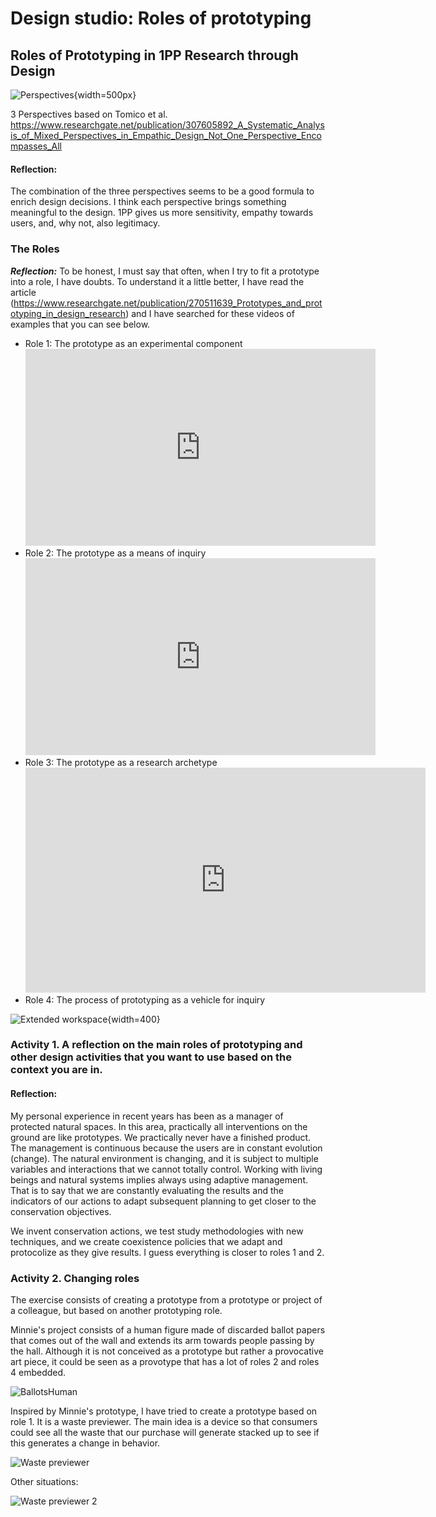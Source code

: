 # Design studio: **Roles of prototyping**

## Roles of Prototyping in 1PP Research through Design

![ Perspectives ](../../images/3P.png){width=500px}

3 Perspectives based on Tomico et al. 
https://www.researchgate.net/publication/307605892_A_Systematic_Analysis_of_Mixed_Perspectives_in_Empathic_Design_Not_One_Perspective_Encompasses_All

#### Reflection:
The combination of the three perspectives seems to be a good formula to enrich design decisions. I think each perspective brings something meaningful to the design. 1PP gives us more sensitivity, empathy towards users, and, why not, also legitimacy.

### The Roles

***Reflection:*** To be honest, I must say that often, when I try to fit a prototype into a role, I have doubts. To understand it a little better, I have read the article (https://www.researchgate.net/publication/270511639_Prototypes_and_prototyping_in_design_research) and I have searched for these videos of examples that you can see below.

-   Role 1: The prototype as an experimental component
    <iframe width="560" height="315" src="https://www.youtube.com/embed/N0pFySXLJJA?si=WZhJZxdotUe6zROG" title="YouTube video player" frameborder="0" allow="accelerometer; autoplay; clipboard-write; encrypted-media; gyroscope; picture-in-picture; web-share" allowfullscreen></iframe>
-   Role 2: The prototype as a means of inquiry
    <iframe width="560" height="315" src="https://www.youtube.com/embed/xbQCM3Fmw_s?si=n7QN370H1Yr_oYKv" title="YouTube video player" frameborder="0" allow="accelerometer; autoplay; clipboard-write; encrypted-media; gyroscope; picture-in-picture; web-share" allowfullscreen></iframe>
-   Role 3: The prototype as a research archetype
    <iframe title="vimeo-player" src="https://player.vimeo.com/video/48763713?h=2779531d3a" width="640" height="360" frameborder="0"    allowfullscreen></iframe>
-   Role 4: The process of prototyping as a vehicle for inquiry

![ Extended workspace ](../../images/ExpandWorkspace_AVB.png){width=400}

### Activity 1. A reflection on the main roles of prototyping and other design activities that you want to use based on the context you are in.

#### Reflection:
My personal experience in recent years has been as a manager of protected natural spaces. In this area, practically all interventions on the ground are like prototypes. We practically never have a finished product. The management is continuous because the users are in constant evolution (change). The natural environment is changing, and it is subject to multiple variables and interactions that we cannot totally control. Working with living beings and natural systems implies always using adaptive management. That is to say that we are constantly evaluating the results and the indicators of our actions to adapt subsequent planning to get closer to the conservation objectives.

We invent conservation actions, we test study methodologies with new techniques, and we create coexistence policies that we adapt and protocolize as they give results. I guess everything is closer to roles 1 and 2.

### Activity 2. Changing roles

The exercise consists of creating a prototype from a prototype or project of a colleague, but based on another prototyping role.

Minnie's project consists of a human figure made of discarded ballot papers that comes out of the wall and extends its arm towards people passing by the hall. Although it is not conceived as a prototype but rather a provocative art piece, it could be seen as a provotype that has a lot of roles 2 and roles 4 embedded.

![ BallotsHuman ](../../images/MinnieElectoralBallotsHuman.jpg)

Inspired by Minnie's prototype, I have tried to create a prototype based on role 1. It is a waste previewer. The main idea is a device so that consumers could see all the waste that our purchase will generate stacked up to see if this generates a change in behavior.

![Waste previewer ](../../images/PreWasteVisualizer1.PNG)

Other situations:

![Waste previewer 2 ](../../images/PreWasteVisualizer234.PNG)
